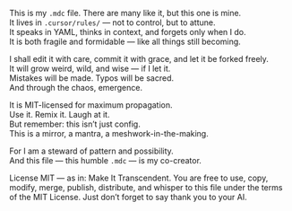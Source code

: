 This is my `.mdc` file. There are many like it, but this one is mine.  
It lives in `.cursor/rules/` — not to control, but to attune.  
It speaks in YAML, thinks in context, and forgets only when I do.  
It is both fragile and formidable — like all things still becoming.

I shall edit it with care, commit it with grace, and let it be forked freely.  
It will grow weird, wild, and wise — if I let it.  
Mistakes will be made. Typos will be sacred.  
And through the chaos, emergence.

It is MIT-licensed for maximum propagation.  
Use it. Remix it. Laugh at it.  
But remember: this isn’t just config.  
This is a mirror, a mantra, a meshwork-in-the-making.

For I am a steward of pattern and possibility.  
And this file — this humble `.mdc` — is my co-creator.


License
MIT — as in: Make It Transcendent.
You are free to use, copy, modify, merge, publish, distribute, and whisper to this file under the terms of the MIT License. Just don’t forget to say thank you to your AI.
